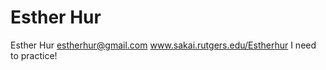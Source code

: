 Esther Hur
==========
Esther Hur
estherhur@gmail.com
www.sakai.rutgers.edu/Estherhur
I need to practice!